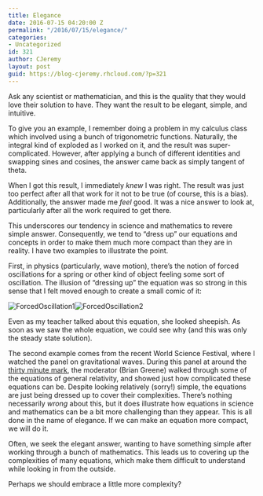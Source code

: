 ```yaml
---
title: Elegance
date: 2016-07-15 04:20:00 Z
permalink: "/2016/07/15/elegance/"
categories:
- Uncategorized
id: 321
author: CJeremy
layout: post
guid: https://blog-cjeremy.rhcloud.com/?p=321
---
```


Ask any scientist or mathematician, and this is the quality that they would love their solution to have. They want the result to be elegant, simple, and intuitive.

To give you an example, I remember doing a problem in my calculus class which involved using a bunch of trigonometric functions. Naturally, the integral kind of exploded as I worked on it, and the result was super-complicated. However, after applying a bunch of different identities and swapping sines and cosines, the answer came back as simply tangent of theta.

When I got this result, I immediately _knew_ I was right. The result was just too perfect after all that work for it not to be true (of course, this is a bias). Additionally, the answer made me _feel_ good. It was a nice answer to look at, particularly after all the work required to get there.

This underscores our tendency in science and mathematics to revere simple answer. Consequently, we tend to &#8220;dress up&#8221; our equations and concepts in order to make them much more compact than they are in reality. I have two examples to illustrate the point.

First, in physics (particularly, wave motion), there&#8217;s the notion of forced oscillations for a spring or other kind of object feeling some sort of oscillation. The illusion of &#8220;dressing up&#8221; the equation was so strong in this sense that I felt moved enough to create a small comic of it:

<img class="alignnone wp-image-319" src="https://i2.wp.com/blog-cjeremy.rhcloud.com/wp-content/uploads/2016/06/ForcedOscillation1-1.png?resize=350%2C263" alt="ForcedOscillation1" srcset="https://i2.wp.com/blog-cjeremy.rhcloud.com/wp-content/uploads/2016/06/ForcedOscillation1-1.png?resize=300%2C225 300w, https://i2.wp.com/blog-cjeremy.rhcloud.com/wp-content/uploads/2016/06/ForcedOscillation1-1.png?resize=768%2C576 768w, https://i2.wp.com/blog-cjeremy.rhcloud.com/wp-content/uploads/2016/06/ForcedOscillation1-1.png?w=1024 1024w" sizes="(max-width: 350px) 100vw, 350px" data-recalc-dims="1" /><img class="alignnone wp-image-320" src="https://i2.wp.com/blog-cjeremy.rhcloud.com/wp-content/uploads/2016/06/ForcedOscillation2-1.png?resize=350%2C263" alt="ForcedOscillation2" srcset="https://i2.wp.com/blog-cjeremy.rhcloud.com/wp-content/uploads/2016/06/ForcedOscillation2-1.png?resize=300%2C225 300w, https://i2.wp.com/blog-cjeremy.rhcloud.com/wp-content/uploads/2016/06/ForcedOscillation2-1.png?resize=768%2C576 768w, https://i2.wp.com/blog-cjeremy.rhcloud.com/wp-content/uploads/2016/06/ForcedOscillation2-1.png?w=1024 1024w" sizes="(max-width: 350px) 100vw, 350px" data-recalc-dims="1" />

Even as my teacher talked about this equation, she looked sheepish. As soon as we saw the whole equation, we could see why (and this was only the steady state solution).

The second example comes from the recent World Science Festival, where I watched the panel on gravitational waves. During this panel at around the [thirty minute mark](www.youtube.com/watch?time_continue=1944&v=xj6vV3T4ok8), the moderator (Brian Greene) walked through some of the equations of general relativity, and showed just how complicated these equations can be. Despite looking relatively (sorry!) simple, the equations are just being dressed up to cover their complexities. There&#8217;s nothing necessarily _wrong_ about this, but it does illustrate how equations in science and mathematics can be a bit more challenging than they appear. This is all done in the name of elegance. If we can make an equation more compact, we will do it.

Often, we seek the elegant answer, wanting to have something simple after working through a bunch of mathematics. This leads us to covering up the complexities of many equations, which make them difficult to understand while looking in from the outside.

Perhaps we should embrace a little more complexity?